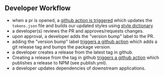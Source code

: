 <!-- section-title: 5 - Designer Workflow -->

<!-- note
What does that look like for the developer?
-->
## Developer Workflow
- when a pr is opened, a [github action is triggered](https://github.com/MeowWolf/figma-tokens/blob/main/.github/workflows/build.yml) which updates the `tokens.json` file and builds our updated styles using [style dictionary](https://amzn.github.io/style-dictionary/#/)
- a developer(s) reviews the PR and approves/requests changes.
- upon approval, a developer adds the "version bump" label to the PR.
- adding the "version bump" label [triggers a github action](https://github.com/MeowWolf/figma-tokens/blob/main/.github/workflows/bump.yml) which adds a git release tag and bumps the package version.
- a developer creates a release from the latest tag in github.
- Creating a release from the tag in github [triggers a github action](https://github.com/MeowWolf/figma-tokens/blob/main/.github/workflows/publish.yml) which publishes a release to NPM (see publish.yml).
- a developer updates dependencies of downstream applications.
